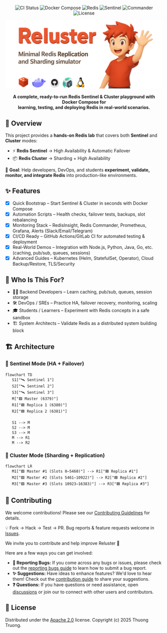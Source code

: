 <div align="center">
  <p>
    <img src="https://img.shields.io/github/actions/workflow/status/thuongtruong109/redis-cluster/ci.yml?label=CI&logo=github" alt="CI Status" height="28"/>
    <img src="https://img.shields.io/badge/Docker-Compose-brightgreen?logo=docker&logoColor=white" alt="Docker Compose" height="28"/>
    <img src="https://img.shields.io/badge/Cluster-Sharding-brightgreen?logo=redis&logoColor=white" alt="Redis" height="28"/>
    <img src="https://img.shields.io/badge/Sentinel-HA-brightgreen?logo=redis&logoColor=white" alt="Sentinel" height="28"/>
    <img src="https://img.shields.io/badge/Commander-UI-brightgreen?logo=redis&logoColor=white" alt="Commander" height="28"/>
   <img src="https://img.shields.io/badge/License-Apache%202.0-brightgreen?logo=apache&logoColor=white" alt="License" height="28"/>
  </p>

   <img src="./.github/assets/banner.webp" alt="Redis Cluster Banner" />

   <p><b>A complete, ready-to-run Redis Sentinel & Cluster playground with Docker Compose for <br/> learning, testing, and deploying Redis in real-world scenarios.</b></p>
</div>

## 📝 Overview

This project provides a **hands-on Redis lab** that covers both **Sentinel** and **Cluster** modes:

- ⚡ **Redis Sentinel** → High Availability & Automatic Failover
- 📦 **Redis Cluster** → Sharding + High Availability

🎯 **Goal**: Help developers, DevOps, and students **experiment, validate, monitor, and integrate Redis** into production-like environments.

## ✨ Features

- [x] Quick Bootstrap – Start Sentinel & Cluster in seconds with Docker Compose
- [x] Automation Scripts – Health checks, failover tests, backups, slot rebalancing
- [x] Monitoring Stack – RedisInsight, Redis Commander, Prometheus, Grafana, Alerts (Slack/Email/Telegram)
- [x] CI/CD Ready – GitHub Actions/GitLab CI for automated testing & deployment
- [x] Real-World Demos – Integration with Node.js, Python, Java, Go, etc. (caching, pub/sub, queues, sessions)
- [x] Advanced Guides – Kubernetes (Helm, StatefulSet, Operator), Cloud Backup/Restore, TLS/Security

## 👤 Who Is This For?

- 👨‍💻 Backend Developers – Learn caching, pub/sub, queues, session storage
- 🛠️ DevOps / SREs – Practice HA, failover recovery, monitoring, scaling
- 🎓 Students / Learners – Experiment with Redis concepts in a safe sandbox
- 🏗️ System Architects – Validate Redis as a distributed system building block

## 🏗️ Architecture

### 🔹 Sentinel Mode (HA + Failover)

```mermaid
flowchart TD
   S1["🛰️ Sentinel 1"]
   S2["🛰️ Sentinel 2"]
   S3["🛰️ Sentinel 3"]
   M["🟥 Master (6379)"]
   R1["🟦 Replica 1 (6380)"]
   R2["🟦 Replica 2 (6381)"]

   S1 --> M
   S2 --> M
   S3 --> M
   M --> R1
   M --> R2
```

### 🔹 Cluster Mode (Sharding + Replication)

```mermaid
flowchart LR
   M1["🟥 Master #1 (Slots 0–5460)"] --> R1["🟦 Replica #1"]
   M2["🟥 Master #2 (Slots 5461–10922)"] --> R2["🟦 Replica #2"]
   M3["🟥 Master #3 (Slots 10923–16383)"] --> R3["🟦 Replica #3"]
```

## 🤝 Contributing

We welcome contributions! Please see our [Contributing Guidelines](.github/CONTRIBUTING.md) for details.

💡 Fork → Hack → Test → PR.
Bug reports & feature requests welcome in [Issues](https://github.com/thuongtruong109/reluster/issues).

We invite you to contribute and help improve Reluster 💚

Here are a few ways you can get involved:

- **🐛 Reporting Bugs:** If you come across any bugs or issues, please check out the [reporting bugs guide](https://github.com/thuongtruong109/reluster/issues) to learn how to submit a bug report.
- **✨ Suggestions:** Have ideas to enhance features? We'd love to hear them! Check out the [contribution guide](.github/CONTRIBUTING.md) to share your suggestions.
- **❓ Questions:** If you have questions or need assistance, open [discussions](https://github.com/thuongtruong109/reluster/discussions) or join our to connect with other users and contributors.

## 📝 License

Distributed under the [Apache 2.0](LICENSE) license. Copyright (c) 2025 Thuong Truong.

<!-- https://medium.com/@jielim36/basic-docker-compose-and-build-a-redis-cluster-with-docker-compose-0313f063afb6 -->
<!-- https://dev.to/hedgehog/set-up-redis-diskless-replication-359 -->
<!-- <img src="https://skillicons.dev/icons?i=redis,docker,bash,linux,github" height="45"/> -->
